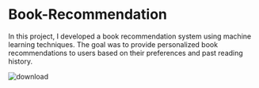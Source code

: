 # Book-Recommendation
In this project, I developed a book recommendation system using machine learning techniques. The goal was to provide personalized book recommendations to users based on their preferences and past reading history.

![download](https://github.com/disha1129/Book-Recommendation/assets/84631602/9d622c96-577a-4031-84f9-866c3c3e467c)

